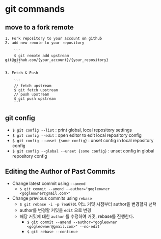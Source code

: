 # git commands

## move to a fork remote
    1. Fork repository to your account on github
    2. add new remote to your repository

        ```
        $ git remote add upstream git@github.com/{your_account}/{your_repository}
        ```

    3. Fetch & Push
        
        ```
        // fetch upstream
        $ git fetch upstream
        // push upstream
        $ git push upstream 
        ```
## git config
- `$ git config --list` : print global, local repository settings
- `$ git config --edit` : open editor to edit local repository config
- `$ git config --unset {some config}` : unset config in local repository config
- `$ git config --global --unset {some config}` : unset config in global repository config

## Editing the Author of Past Commits
- Change latest commit using `--amend`
    - `$ git commit --amend --author="gogleowner <gogleowner@gmail.com>"`
- Change previous commits using `rebase`
    - `$ git rebase -i -p 7ea6701` 어느 커밋 시점부터 author을 변경할지 선택
    - author를 변경할 커밋을 `edit` 으로 변경
    - 해당 커밋에 대한 `author` 를 수정하여 커밋, rebase를 진행한다.
        - `$ git commit --amend --author="gogleowner <gogleowner@gmail.com>" --no-edit`
        - `$ git rebase --continue`


